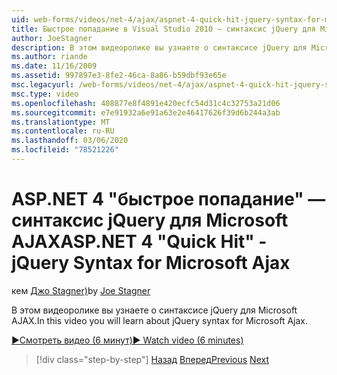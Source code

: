 ```yaml
---
uid: web-forms/videos/net-4/ajax/aspnet-4-quick-hit-jquery-syntax-for-microsoft-ajax
title: Быстрое попадание в Visual Studio 2010 — синтаксис jQuery для Microsoft AJAX | Документация Майкрософт
author: JoeStagner
description: В этом видеоролике вы узнаете о синтаксисе jQuery для Microsoft AJAX.
ms.author: riande
ms.date: 11/16/2009
ms.assetid: 997897e3-8fe2-46ca-8a86-b59dbf93e65e
msc.legacyurl: /web-forms/videos/net-4/ajax/aspnet-4-quick-hit-jquery-syntax-for-microsoft-ajax
msc.type: video
ms.openlocfilehash: 408877e8f4891e420ecfc54d31c4c32753a21d06
ms.sourcegitcommit: e7e91932a6e91a63e2e46417626f39d6b244a3ab
ms.translationtype: MT
ms.contentlocale: ru-RU
ms.lasthandoff: 03/06/2020
ms.locfileid: "78521226"
---
```

# <a name="aspnet-4-quick-hit---jquery-syntax-for-microsoft-ajax"></a><span data-ttu-id="3aa5c-103">ASP.NET 4 "быстрое попадание" — синтаксис jQuery для Microsoft AJAX</span><span class="sxs-lookup"><span data-stu-id="3aa5c-103">ASP.NET 4 "Quick Hit" - jQuery Syntax for Microsoft Ajax</span></span>

<span data-ttu-id="3aa5c-104">кем [Джо Stagner)](https://github.com/JoeStagner)</span><span class="sxs-lookup"><span data-stu-id="3aa5c-104">by [Joe Stagner](https://github.com/JoeStagner)</span></span>

<span data-ttu-id="3aa5c-105">В этом видеоролике вы узнаете о синтаксисе jQuery для Microsoft AJAX.</span><span class="sxs-lookup"><span data-stu-id="3aa5c-105">In this video you will learn about jQuery syntax for Microsoft Ajax.</span></span> 

[<span data-ttu-id="3aa5c-106">&#9654;Смотреть видео (6 минут)</span><span class="sxs-lookup"><span data-stu-id="3aa5c-106">&#9654; Watch video (6 minutes)</span></span>](https://channel9.msdn.com/Blogs/ASP-NET-Site-Videos/aspnet-4-quick-hit-jquery-syntax-for-microsoft-ajax)

> [!div class="step-by-step"]
> <span data-ttu-id="3aa5c-107">[Назад](aspnet-4-quick-hit-the-scriptloader.md)
> [Вперед](aspnet-4-quick-hit-ajax-data-templates.md)</span><span class="sxs-lookup"><span data-stu-id="3aa5c-107">[Previous](aspnet-4-quick-hit-the-scriptloader.md)
[Next](aspnet-4-quick-hit-ajax-data-templates.md)</span></span>
